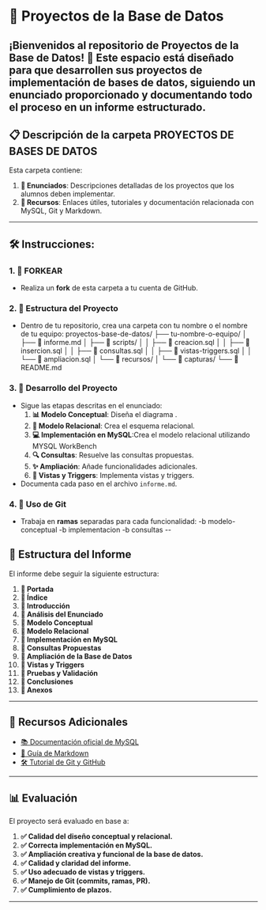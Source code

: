 # 📂 Proyectos de la Base de Datos
¡Bienvenidos al repositorio de **Proyectos de la Base de Datos**! 🎉 Este espacio está diseñado para que desarrollen sus proyectos de implementación de bases de datos, siguiendo un enunciado proporcionado y documentando todo el proceso en un informe estructurado. 
---
## 📋 Descripción de la carpeta PROYECTOS DE BASES DE DATOS

Esta carpeta contiene:
1. **📄 Enunciados**: Descripciones detalladas de los proyectos que los alumnos deben implementar.
2. **🔗 Recursos**: Enlaces útiles, tutoriales y documentación relacionada con MySQL, Git y Markdown.
---
## 🛠️ Instrucciones:
### 1. **🔧 FORKEAR**
   - Realiza un **fork** de esta carpeta a tu cuenta de GitHub.
  
### 2. **📂 Estructura del Proyecto**
   - Dentro de tu repositorio, crea una carpeta con tu nombre o el nombre de tu equipo:
     proyectos-base-de-datos/
     ├── tu-nombre-o-equipo/
     │   ├── 📄 informe.md
     │   ├── 📂 scripts/
     │   │   ├── 📄 creacion.sql
     │   │   ├── 📄 insercion.sql
     │   │   ├── 📄 consultas.sql
     │   │   ├── 📄 vistas-triggers.sql
     │   │   └── 📄 ampliacion.sql
     │   └── 📂 recursos/
     │       └── 📂 capturas/
     └── 📄 README.md
     
### 3. **🚀 Desarrollo del Proyecto**
   - Sigue las etapas descritas en el enunciado:
     1. **📊 Modelo Conceptual**: Diseña el diagrama .
     2. **🔗 Modelo Relacional**: Crea el esquema relacional.
     3. **💻 Implementación en MySQL**:Crea el modelo relacional utilizando MYSQL WorkBench
     4. **🔍 Consultas**: Resuelve las consultas propuestas.
     5. **✨ Ampliación**: Añade funcionalidades adicionales.
     6. **👀 Vistas y Triggers**: Implementa vistas y triggers.
   - Documenta cada paso en el archivo `informe.md`.

### 4. **🔄 Uso de Git**
   - Trabaja en **ramas** separadas para cada funcionalidad:
     -b modelo-conceptual
     -b implementacion
     -b consultas
--
## 📝 Estructura del Informe
El informe debe seguir la siguiente estructura:
1. **📑 Portada**
2. **📑 Índice**
3. **📑 Introducción**
4. **📑 Análisis del Enunciado**
5. **📑 Modelo Conceptual**
6. **📑 Modelo Relacional**
7. **📑 Implementación en MySQL**
8. **📑 Consultas Propuestas**
9. **📑 Ampliación de la Base de Datos**
10. **📑 Vistas y Triggers**
11. **📑 Pruebas y Validación**
12. **📑 Conclusiones**
13. **📑 Anexos**
---
## 🔗 Recursos Adicionales

- [📚 Documentación oficial de MySQL](https://dev.mysql.com/doc/)
- [📝 Guía de Markdown](https://www.markdownguide.org/)
- [🛠️ Tutorial de Git y GitHub](https://guides.github.com/)
---
## 📊 Evaluación

El proyecto será evaluado en base a:
1. **✅ Calidad del diseño conceptual y relacional.**
2. **✅ Correcta implementación en MySQL.**
3. **✅ Ampliación creativa y funcional de la base de datos.**
4. **✅ Calidad y claridad del informe.**
5. **✅ Uso adecuado de vistas y triggers.**
6. **✅ Manejo de Git (commits, ramas, PR).**
7. **✅ Cumplimiento de plazos.**
---
